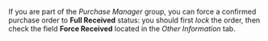 If you are part of the *Purchase Manager* group, you can force a
confirmed purchase order to **Full Received** status: you should first
*lock* the order, then check the field **Force Received** located in the
*Other Information* tab.
